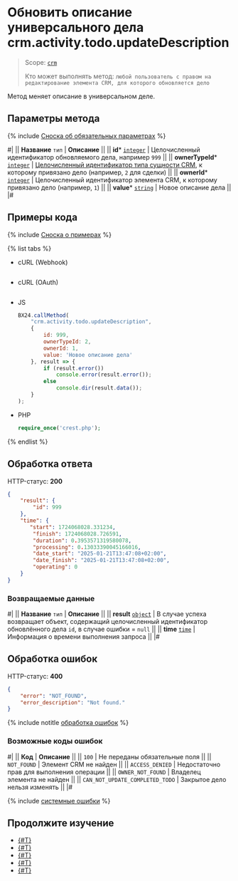 # Обновить описание универсального дела crm.activity.todo.updateDescription

> Scope: [`crm`](../../../../scopes/permissions.md)
>
> Кто может выполнять метод: `любой пользователь с правом на редактирование элемента CRM, для которого обновляется дело`

Метод меняет описание в универсальном деле.

## Параметры метода

{% include [Сноска об обязательных параметрах](../../../../../_includes/required.md) %}

#|
|| **Название**
`тип` | **Описание** ||
|| **id***
[`integer`](../../../../data-types.md) | Целочисленный идентификатор обновляемого дела, например  `999` ||
|| **ownerTypeId***
[`integer`](../../../../data-types.md) | [Целочисленный идентификатор типа сущности CRM](../../../data-types.md#object_type), к которому привязано дело (например, `2` для сделки) ||
|| **ownerId***
[`integer`](../../../../data-types.md) | Целочисленный идентификатор элемента CRM, к которому привязано дело (например, `1`) ||
|| **value***
[`string`](../../../../data-types.md) | Новое описание дела ||
|#

## Примеры кода

{% include [Сноска о примерах](../../../../../_includes/examples.md) %}

{% list tabs %}

- cURL (Webhook)

    ```bash
    ```

- cURL (OAuth)

    ```bash

    ```

- JS

    ```js
    BX24.callMethod(
        "crm.activity.todo.updateDescription",
        {
            id: 999,
            ownerTypeId: 2,
            ownerId: 1,
            value: 'Новое описание дела'
        }, result => {
            if (result.error())
                console.error(result.error());
            else
                console.dir(result.data());
        }
    );
    ```

- PHP

    ```php
    require_once('crest.php');

    ```

{% endlist %}

## Обработка ответа

HTTP-статус: **200**

```json
{
    "result": {
        "id": 999
    },
    "time": {
       "start": 1724068028.331234,
        "finish": 1724068028.726591,
        "duration": 0.3953571319580078,
        "processing": 0.13033390045166016,
        "date_start": "2025-01-21T13:47:08+02:00",
        "date_finish": "2025-01-21T13:47:08+02:00",
        "operating": 0
    }
}
```

### Возвращаемые данные

#|
|| **Название**
`тип` | **Описание** ||
|| **result**
[`object`](../../../../data-types.md) | В случае успеха возвращает объект, содержащий целочисленный идентификатор обновлённого дела `id`, в случае ошибки = `null` ||
|| **time**
[`time`](../../../../data-types.md) | Информация о времени выполнения запроса ||
|#

## Обработка ошибок

HTTP-статус: **400**

```json
{
    "error": "NOT_FOUND",
    "error_description": "Not found."
}
```

{% include notitle [обработка ошибок](../../../../../_includes/error-info.md) %}

### Возможные коды ошибок

#|
|| **Код** | **Описание** ||
|| `100` | Не переданы обязательные поля ||
|| `NOT_FOUND` | Элемент CRM не найден ||
|| `ACCESS_DENIED` | Недостаточно прав для выполнения операции ||
|| `OWNER_NOT_FOUND` | Владелец элемента не найден ||
|| `CAN_NOT_UPDATE_COMPLETED_TODO` | Закрытое дело нельзя изменять ||
|#

{% include [системные ошибки](../../../../../_includes/system-errors.md) %}

## Продолжите изучение

- [{#T}](./crm-activity-todo-add.md)
- [{#T}](./crm-activity-todo-update.md)
- [{#T}](./crm-activity-todo-update-deadline.md)
- [{#T}](./crm-activity-todo-update-color.md)
- [{#T}](./crm-activity-todo-update-responsible-user.md)

